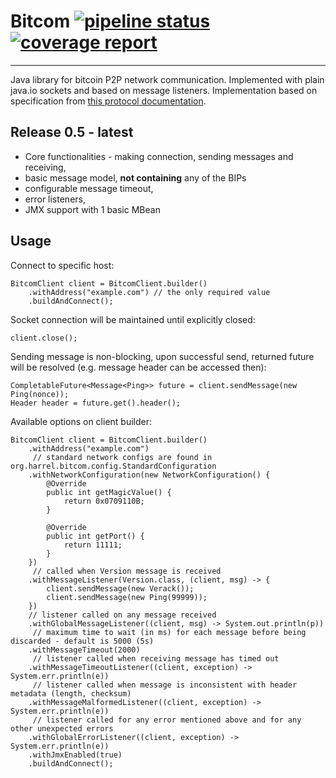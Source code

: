 # Bitcom [![pipeline status](https://gitlab.com/org.harrel/bitcom/badges/master/pipeline.svg)](https://gitlab.com/org.harrel/bitcom/-/commits/master) [![coverage report](https://gitlab.com/org.harrel/bitcom/badges/master/coverage.svg)](https://gitlab.com/org.harrel/bitcom/-/commits/master)
***

Java library for bitcoin P2P network communication. Implemented with plain java.io sockets and based on message listeners. Implementation based on specification from [this protocol documentation](https://en.bitcoin.it/wiki/Protocol_documentation).

## Release 0.5 - latest
* Core functionalities - making connection, sending messages and receiving,
* basic message model, **not containing** any of the BIPs
* configurable message timeout,
* error listeners,
* JMX support with 1 basic MBean

## Usage
Connect to specific host:
```
BitcomClient client = BitcomClient.builder()
    .withAddress("example.com") // the only required value
    .buildAndConnect();
```
Socket connection will be maintained until explicitly closed:
```
client.close();
```
Sending message is non-blocking, upon successful send, returned future will be resolved (e.g. message header can be accessed then):
```
CompletableFuture<Message<Ping>> future = client.sendMessage(new Ping(nonce));
Header header = future.get().header();
```
Available options on client builder:
```
BitcomClient client = BitcomClient.builder()
    .withAddress("example.com")
     // standard network configs are found in org.harrel.bitcom.config.StandardConfiguration
    .withNetworkConfiguration(new NetworkConfiguration() {
        @Override
        public int getMagicValue() {
            return 0x0709110B;
        }

        @Override
        public int getPort() {
            return 11111;
        }
    })
     // called when Version message is received
    .withMessageListener(Version.class, (client, msg) -> {
        client.sendMessage(new Verack());
        client.sendMessage(new Ping(99999));
    })
    // listener called on any message received
    .withGlobalMessageListener((client, msg) -> System.out.println(p))
     // maximum time to wait (in ms) for each message before being discarded - default is 5000 (5s)
    .withMessageTimeout(2000)
     // listener called when receiving message has timed out
    .withMessageTimeoutListener((client, exception) -> System.err.println(e))
     // listener called when message is inconsistent with header metadata (length, checksum)
    .withMessageMalformedListener((client, exception) -> System.err.println(e))
     // listener called for any error mentioned above and for any other unexpected errors
    .withGlobalErrorListener((client, exception) -> System.err.println(e))
    .withJmxEnabled(true)
    .buildAndConnect();
```